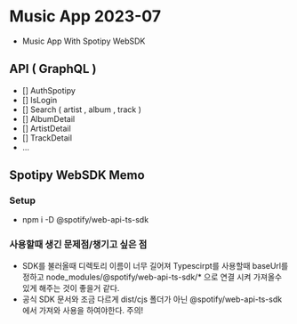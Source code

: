 # Music App 2023-07

- Music App With Spotipy WebSDK

## API ( GraphQL )

- [] AuthSpotipy
- [] IsLogin
- [] Search ( artist , album , track )
- [] AlbumDetail
- [] ArtistDetail
- [] TrackDetail
- ...

## Spotipy WebSDK Memo

### Setup

- npm i -D @spotify/web-api-ts-sdk

### 사용할때 생긴 문제점/챙기고 싶은 점

- SDK를 불러올때 디렉토리 이름이 너무 길어져 Typescirpt를 사용할때 baseUrl를 정하고 node_modules/@spotify/web-api-ts-sdk/\* 으로 연결 시켜 가져올수 있게 해주는 것이 좋을거 같다.
- 공식 SDK 문서와 조금 다르게 dist/cjs 폴더가 아닌 @spotify/web-api-ts-sdk 에서 가져와 사용을 하여야한다. 주의!
